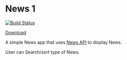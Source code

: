 # News 1

[![Build Status](https://travis-ci.org/colt005/News1.svg?branch=master)](https://travis-ci.org/colt005/News1.svg?branch=master)


[Download](https://github.com/colt005/News1/releases/download/v0.2-alpha/app-debug.apk)

A simple News app that uses [News API](https://newsapi.org/) to display News.

User can Search/sort type of News.

